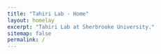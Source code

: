 ```yaml
---
title: "Tahiri Lab - Home"
layout: homelay
excerpt: "Tahiri Lab at Sherbrooke University."
sitemap: false
permalink: /
---
```


